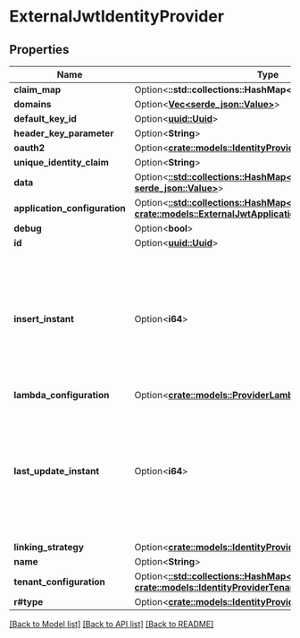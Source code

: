 # ExternalJwtIdentityProvider

## Properties

Name | Type | Description | Notes
------------ | ------------- | ------------- | -------------
**claim_map** | Option<**::std::collections::HashMap<String, String>**> |  | [optional]
**domains** | Option<[**Vec<serde_json::Value>**](serde_json::Value.md)> |  | [optional]
**default_key_id** | Option<[**uuid::Uuid**](uuid::Uuid.md)> |  | [optional]
**header_key_parameter** | Option<**String**> |  | [optional]
**oauth2** | Option<[**crate::models::IdentityProviderOauth2Configuration**](IdentityProviderOauth2Configuration.md)> |  | [optional]
**unique_identity_claim** | Option<**String**> |  | [optional]
**data** | Option<[**::std::collections::HashMap<String, serde_json::Value>**](serde_json::Value.md)> |  | [optional]
**application_configuration** | Option<[**::std::collections::HashMap<String, crate::models::ExternalJwtApplicationConfiguration>**](ExternalJWTApplicationConfiguration.md)> |  | [optional]
**debug** | Option<**bool**> |  | [optional]
**id** | Option<[**uuid::Uuid**](uuid::Uuid.md)> |  | [optional]
**insert_instant** | Option<**i64**> | The number of milliseconds since the unix epoch: January 1, 1970 00:00:00 UTC. This value is always in UTC. | [optional]
**lambda_configuration** | Option<[**crate::models::ProviderLambdaConfiguration**](ProviderLambdaConfiguration.md)> |  | [optional]
**last_update_instant** | Option<**i64**> | The number of milliseconds since the unix epoch: January 1, 1970 00:00:00 UTC. This value is always in UTC. | [optional]
**linking_strategy** | Option<[**crate::models::IdentityProviderLinkingStrategy**](IdentityProviderLinkingStrategy.md)> |  | [optional]
**name** | Option<**String**> |  | [optional]
**tenant_configuration** | Option<[**::std::collections::HashMap<String, crate::models::IdentityProviderTenantConfiguration>**](IdentityProviderTenantConfiguration.md)> |  | [optional]
**r#type** | Option<[**crate::models::IdentityProviderType**](IdentityProviderType.md)> |  | [optional]

[[Back to Model list]](../README.md#documentation-for-models) [[Back to API list]](../README.md#documentation-for-api-endpoints) [[Back to README]](../README.md)


